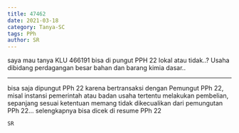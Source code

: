 ```yaml
---
title: 47462
date: 2021-03-18
category: Tanya-SC
tags: PPh
author: SR
---
```


saya mau tanya KLU 466191 bisa di pungut PPH 22 lokal atau tidak..? Usaha dibidang perdagangan besar bahan dan barang kimia dasar..

---

bisa saja dipungut PPh 22 karena bertransaksi dengan Pemungut PPh 22, misal instansi pemerintah atau badan usaha tertentu melakukan pembelian, sepanjang sesuai ketentuan memang tidak dikecualikan dari pemungutan PPh 22... selengkapnya bisa dicek di resume PPh 22

`SR`
